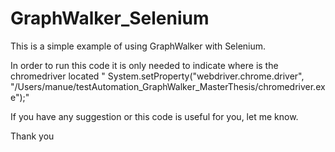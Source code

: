 # GraphWalker_Selenium

This is a simple example of using GraphWalker with Selenium. 

In order to run this code it is only needed to indicate where is the chromedriver located "     System.setProperty("webdriver.chrome.driver", "/Users/manue/testAutomation_GraphWalker_MasterThesis/chromedriver.exe");" 

If you have any suggestion or this code is useful for you, let me know. 

Thank you
